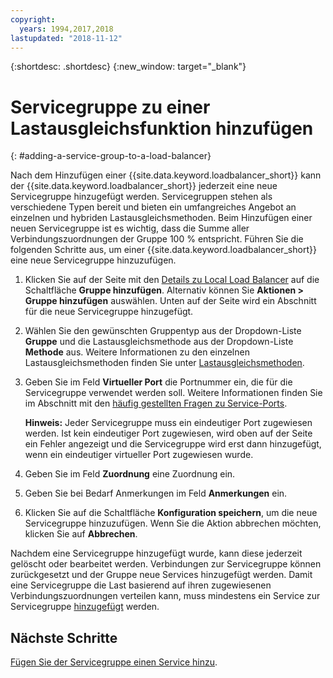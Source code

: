 ```yaml
---
copyright:
  years: 1994,2017,2018
lastupdated: "2018-11-12"
---
```


{:shortdesc: .shortdesc}
{:new_window: target="_blank"}

# Servicegruppe zu einer Lastausgleichsfunktion hinzufügen
{: #adding-a-service-group-to-a-load-balancer}

Nach dem Hinzufügen einer {{site.data.keyword.loadbalancer_short}} kann der {{site.data.keyword.loadbalancer_short}} jederzeit eine neue Servicegruppe hinzugefügt werden. Servicegruppen stehen als verschiedene Typen bereit und bieten ein umfangreiches Angebot an einzelnen und hybriden Lastausgleichsmethoden. Beim Hinzufügen einer neuen Servicegruppe ist es wichtig, dass die Summe aller Verbindungszuordnungen der Gruppe 100 % entspricht. Führen Sie die folgenden Schritte aus, um einer {{site.data.keyword.loadbalancer_short}} eine neue Servicegruppe hinzuzufügen.

1. Klicken Sie auf der Seite mit den [Details zu Local Load Balancer](/docs/infrastructure/local-load-balancer?topic=local-load-balancer-viewing-local-load-balancer-details) auf die Schaltfläche **Gruppe hinzufügen**. Alternativ können Sie **Aktionen > Gruppe hinzufügen** auswählen. Unten auf der Seite wird ein Abschnitt für die neue Servicegruppe hinzugefügt.
2. Wählen Sie den gewünschten Gruppentyp aus der Dropdown-Liste **Gruppe** und die Lastausgleichsmethode aus der Dropdown-Liste **Methode** aus. Weitere Informationen zu den einzelnen Lastausgleichsmethoden finden Sie unter [Lastausgleichsmethoden](/docs/infrastructure/local-load-balancer?topic=local-load-balancer-load-balancing-methods#load-balancing-methods).
3. Geben Sie im Feld **Virtueller Port** die Portnummer ein, die für die Servicegruppe verwendet werden soll. Weitere Informationen finden Sie im Abschnitt mit den [häufig gestellten Fragen zu Service-Ports](/docs/infrastructure/local-load-balancer?topic=local-load-balancer-faqs-for-local-load-balancer#what-services-can-be-load-balanced-). 

	**Hinweis:** Jeder Servicegruppe muss ein eindeutiger Port zugewiesen werden. Ist kein eindeutiger Port zugewiesen, wird oben auf der Seite ein Fehler angezeigt und die Servicegruppe wird erst dann hinzugefügt, wenn ein eindeutiger virtueller Port zugewiesen wurde.
4. Geben Sie im Feld **Zuordnung** eine Zuordnung ein.
5. Geben Sie bei Bedarf Anmerkungen im Feld **Anmerkungen** ein.
6. Klicken Sie auf die Schaltfläche **Konfiguration speichern**, um die neue Servicegruppe hinzuzufügen. Wenn Sie die Aktion abbrechen möchten, klicken Sie auf **Abbrechen**.

Nachdem eine Servicegruppe hinzugefügt wurde, kann diese jederzeit gelöscht oder bearbeitet werden. Verbindungen zur Servicegruppe können zurückgesetzt und der Gruppe neue Services hinzugefügt werden. Damit eine Servicegruppe die Last basierend auf ihren zugewiesenen Verbindungszuordnungen verteilen kann, muss mindestens ein Service zur Servicegruppe [hinzugefügt](/docs/infrastructure/local-load-balancer?topic=local-load-balancer-adding-a-service-to-a-service-group) werden.

## Nächste Schritte

[Fügen Sie der Servicegruppe einen Service hinzu](/docs/infrastructure/local-load-balancer?topic=local-load-balancer-adding-a-service-to-a-service-group).
